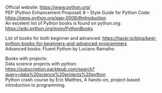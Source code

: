 Official website: https://www.python.org/ </br>
PEP (Python Enhancement Proposal) 8 – Style Guide for Python Code: https://peps.python.org/pep-0008/#introduction <br/>
An excelent list of Python books is found on python.org: https://wiki.python.org/moin/PythonBooks </br>



List of books for both beginner and advanced: https://hackr.io/blog/best-python-books-for-beginners-and-advanced-programmers </br>
Advanced books: Fluent Python by Luciano Ramalho </br>

Books with projects: </br>
Data science projects with python: https://subscription.packtpub.com/search?query=data%20science%20projects%20python </br>
Python crash course by Eric Matthes, A hands-on, project-based introduction to programming. <br/>
